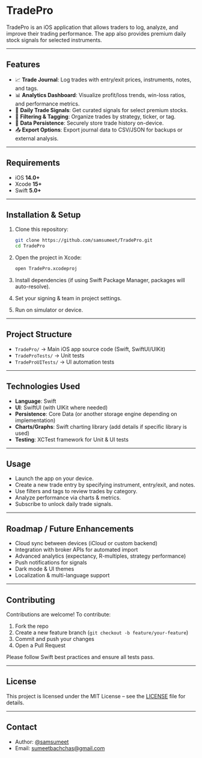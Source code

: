 # TradePro

TradePro is an iOS application that allows traders to log, analyze, and improve their trading performance. The app also provides premium daily stock signals for selected instruments.

---

## Features

* 📈 **Trade Journal**: Log trades with entry/exit prices, instruments, notes, and tags.
* 📊 **Analytics Dashboard**: Visualize profit/loss trends, win-loss ratios, and performance metrics.
* 🔔 **Daily Trade Signals**: Get curated signals for select premium stocks.
* 🔎 **Filtering & Tagging**: Organize trades by strategy, ticker, or tag.
* 💾 **Data Persistence**: Securely store trade history on-device.
* 📤 **Export Options**: Export journal data to CSV/JSON for backups or external analysis.

---

## Requirements

* iOS **14.0+**
* Xcode **15+**
* Swift **5.0+**

---

## Installation & Setup

1. Clone this repository:

   ```bash
   git clone https://github.com/samsumeet/TradePro.git
   cd TradePro
   ```

2. Open the project in Xcode:

   ```bash
   open TradePro.xcodeproj
   ```

3. Install dependencies (if using Swift Package Manager, packages will auto-resolve).

4. Set your signing & team in project settings.

5. Run on simulator or device.

---

## Project Structure

* `TradePro/` → Main iOS app source code (Swift, SwiftUI/UIKit)
* `TradeProTests/` → Unit tests
* `TradeProUITests/` → UI automation tests

---

## Technologies Used

* **Language**: Swift
* **UI**: SwiftUI (with UIKit where needed)
* **Persistence**: Core Data (or another storage engine depending on implementation)
* **Charts/Graphs**: Swift charting library (add details if specific library is used)
* **Testing**: XCTest framework for Unit & UI tests

---

## Usage

* Launch the app on your device.
* Create a new trade entry by specifying instrument, entry/exit, and notes.
* Use filters and tags to review trades by category.
* Analyze performance via charts & metrics.
* Subscribe to unlock daily trade signals.

---

## Roadmap / Future Enhancements

* Cloud sync between devices (iCloud or custom backend)
* Integration with broker APIs for automated import
* Advanced analytics (expectancy, R-multiples, strategy performance)
* Push notifications for signals
* Dark mode & UI themes
* Localization & multi-language support

---

## Contributing

Contributions are welcome! To contribute:

1. Fork the repo
2. Create a new feature branch (`git checkout -b feature/your-feature`)
3. Commit and push your changes
4. Open a Pull Request

Please follow Swift best practices and ensure all tests pass.

---

## License

This project is licensed under the MIT License – see the [LICENSE](LICENSE) file for details.

---

## Contact

* Author: [@samsumeet](https://github.com/samsumeet)
* Email: [sumeetbachchas@gmail.com](mailto:sumeetbachchas@gmail.com)
